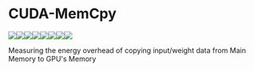 # CUDA-MemCpy

[![](https://sourcerer.io/fame/indrajeet95/indrajeet95/CUDA-MemCpy/images/0)](https://sourcerer.io/fame/indrajeet95/indrajeet95/CUDA-MemCpy/links/0)[![](https://sourcerer.io/fame/indrajeet95/indrajeet95/CUDA-MemCpy/images/1)](https://sourcerer.io/fame/indrajeet95/indrajeet95/CUDA-MemCpy/links/1)[![](https://sourcerer.io/fame/indrajeet95/indrajeet95/CUDA-MemCpy/images/2)](https://sourcerer.io/fame/indrajeet95/indrajeet95/CUDA-MemCpy/links/2)[![](https://sourcerer.io/fame/indrajeet95/indrajeet95/CUDA-MemCpy/images/3)](https://sourcerer.io/fame/indrajeet95/indrajeet95/CUDA-MemCpy/links/3)[![](https://sourcerer.io/fame/indrajeet95/indrajeet95/CUDA-MemCpy/images/4)](https://sourcerer.io/fame/indrajeet95/indrajeet95/CUDA-MemCpy/links/4)[![](https://sourcerer.io/fame/indrajeet95/indrajeet95/CUDA-MemCpy/images/5)](https://sourcerer.io/fame/indrajeet95/indrajeet95/CUDA-MemCpy/links/5)[![](https://sourcerer.io/fame/indrajeet95/indrajeet95/CUDA-MemCpy/images/6)](https://sourcerer.io/fame/indrajeet95/indrajeet95/CUDA-MemCpy/links/6)[![](https://sourcerer.io/fame/indrajeet95/indrajeet95/CUDA-MemCpy/images/7)](https://sourcerer.io/fame/indrajeet95/indrajeet95/CUDA-MemCpy/links/7)

Measuring the energy overhead of copying input/weight data from Main Memory to GPU's Memory
